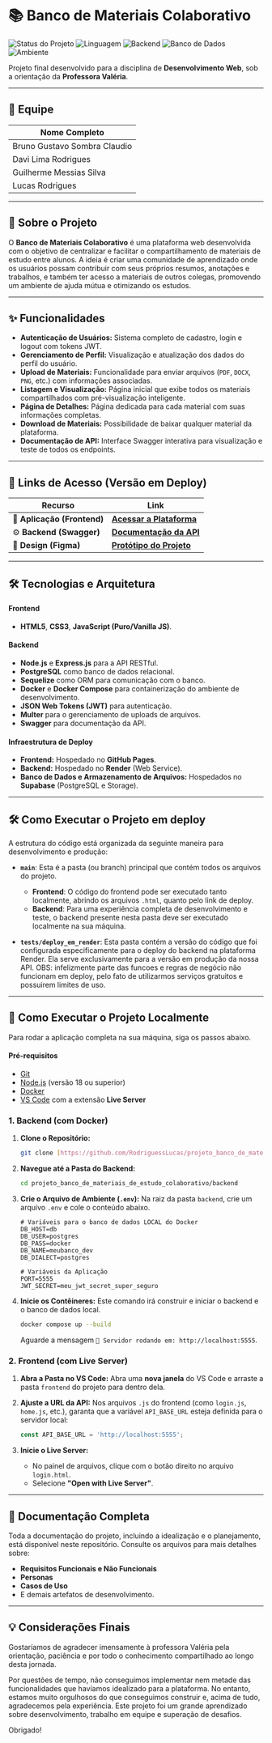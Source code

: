 # 📚 Banco de Materiais Colaborativo

![Status do Projeto](https://img.shields.io/badge/status-concluído-brightgreen)
![Linguagem](https://img.shields.io/badge/linguagem-HTML%2FCSS%2FJS-blue)
![Backend](https://img.shields.io/badge/backend-Node.js-yellowgreen)
![Banco de Dados](https://img.shields.io/badge/banco_de_dados-PostgreSQL-blue)
![Ambiente](https://img.shields.io/badge/ambiente-Docker-blueviolet)

Projeto final desenvolvido para a disciplina de **Desenvolvimento Web**, sob a orientação da **Professora Valéria**.

---

## 👥 Equipe

| Nome Completo             |
| ------------------------- |
| Bruno Gustavo Sombra Claudio |
| Davi Lima Rodrigues       |
| Guilherme Messias Silva   |
| Lucas Rodrigues           |

---

## 🎯 Sobre o Projeto

O **Banco de Materiais Colaborativo** é uma plataforma web desenvolvida com o objetivo de centralizar e facilitar o compartilhamento de materiais de estudo entre alunos. A ideia é criar uma comunidade de aprendizado onde os usuários possam contribuir com seus próprios resumos, anotações e trabalhos, e também ter acesso a materiais de outros colegas, promovendo um ambiente de ajuda mútua e otimizando os estudos.

---

## ✨ Funcionalidades

* **Autenticação de Usuários:** Sistema completo de cadastro, login e logout com tokens JWT.
* **Gerenciamento de Perfil:** Visualização e atualização dos dados do perfil do usuário.
* **Upload de Materiais:** Funcionalidade para enviar arquivos (`PDF`, `DOCX`, `PNG`, etc.) com informações associadas.
* **Listagem e Visualização:** Página inicial que exibe todos os materiais compartilhados com pré-visualização inteligente.
* **Página de Detalhes:** Página dedicada para cada material com suas informações completas.
* **Download de Materiais:** Possibilidade de baixar qualquer material da plataforma.
* **Documentação de API:** Interface Swagger interativa para visualização e teste de todos os endpoints.

---

## 🔗 Links de Acesso (Versão em Deploy)

| Recurso               | Link                                                                                                                     |
| --------------------- | ------------------------------------------------------------------------------------------------------------------------ |
| 🚀 **Aplicação (Frontend)** | [**Acessar a Plataforma**](https://rodriguesslucas.github.io/projeto_banco_de_materiais_de_estudo_colaborativo/login.html) |
| ⚙️ **Backend (Swagger)** | [**Documentação da API**](https://projeto-banco-de-materiais-de-estudo.onrender.com/api-docs/)                            |
| 🎨 **Design (Figma)** | [**Protótipo do Projeto**](https://www.figma.com/design/T74FQbQJg5Ip4d1ndM1Lnr/Untitled?node-id=0-1&p=f&t=XQ5UhR5FS8GV0kjV-0) |

---

## 🛠️ Tecnologias e Arquitetura

#### **Frontend**
* **HTML5**, **CSS3**, **JavaScript (Puro/Vanilla JS)**.

#### **Backend**
* **Node.js** e **Express.js** para a API RESTful.
* **PostgreSQL** como banco de dados relacional.
* **Sequelize** como ORM para comunicação com o banco.
* **Docker** e **Docker Compose** para containerização do ambiente de desenvolvimento.
* **JSON Web Tokens (JWT)** para autenticação.
* **Multer** para o gerenciamento de uploads de arquivos.
* **Swagger** para documentação da API.

#### **Infraestrutura de Deploy**
* **Frontend:** Hospedado no **GitHub Pages**.
* **Backend:** Hospedado no **Render** (Web Service).
* **Banco de Dados e Armazenamento de Arquivos:** Hospedados no **Supabase** (PostgreSQL e Storage).

---

## 🛠️ Como Executar o Projeto em deploy

A estrutura do código está organizada da seguinte maneira para desenvolvimento e produção:

* **`main`**: Esta é a pasta (ou branch) principal que contém todos os arquivos do projeto.
    * **Frontend**: O código do frontend pode ser executado tanto localmente, abrindo os arquivos `.html`, quanto pelo link de deploy.
    * **Backend**: Para uma experiência completa de desenvolvimento e teste, o backend presente nesta pasta deve ser executado localmente na sua máquina.

* **`tests/deploy_em_render`**: Esta pasta contém a versão do código que foi configurada especificamente para o deploy do backend na plataforma Render. Ela serve exclusivamente para a versão em produção da nossa API.
   OBS: infelizmente parte das funcoes e regras de negócio não funcionam em deploy, pelo fato de utilizarmos serviços gratuitos e possuirem limites de uso.
---

## 🚀 Como Executar o Projeto Localmente

Para rodar a aplicação completa na sua máquina, siga os passos abaixo.

#### **Pré-requisitos**
* [Git](https://git-scm.com/)
* [Node.js](https://nodejs.org/en) (versão 18 ou superior)
* [Docker](https://www.docker.com/products/docker-desktop/)
* [VS Code](https://code.visualstudio.com/) com a extensão **Live Server**

### **1. Backend (com Docker)**

1.  **Clone o Repositório:**
    ```bash
    git clone [https://github.com/RodriguessLucas/projeto_banco_de_materiais_de_estudo_colaborativo.git](https://github.com/RodriguessLucas/projeto_banco_de_materiais_de_estudo_colaborativo.git)
    ```

2.  **Navegue até a Pasta do Backend:**
    ```bash
    cd projeto_banco_de_materiais_de_estudo_colaborativo/backend
    ```

3.  **Crie o Arquivo de Ambiente (`.env`):**
    Na raiz da pasta `backend`, crie um arquivo `.env` e cole o conteúdo abaixo.
    ```env
    # Variáveis para o banco de dados LOCAL do Docker
    DB_HOST=db
    DB_USER=postgres
    DB_PASS=docker
    DB_NAME=meubanco_dev
    DB_DIALECT=postgres

    # Variáveis da Aplicação
    PORT=5555
    JWT_SECRET=meu_jwt_secret_super_seguro
    ```

4.  **Inicie os Contêineres:**
    Este comando irá construir e iniciar o backend e o banco de dados local.
    ```bash
    docker compose up --build
    ```
    Aguarde a mensagem `🚀 Servidor rodando em: http://localhost:5555`.

### **2. Frontend (com Live Server)**

1.  **Abra a Pasta no VS Code:**
    Abra uma **nova janela** do VS Code e arraste a pasta `frontend` do projeto para dentro dela.

2.  **Ajuste a URL da API:**
    Nos arquivos `.js` do frontend (como `login.js`, `home.js`, etc.), garanta que a variável `API_BASE_URL` esteja definida para o servidor local:
    ```javascript
    const API_BASE_URL = 'http://localhost:5555';
    ```

3.  **Inicie o Live Server:**
    * No painel de arquivos, clique com o botão direito no arquivo `login.html`.
    * Selecione **"Open with Live Server"**.

---

## 📄 Documentação Completa

Toda a documentação do projeto, incluindo a idealização e o planejamento, está disponível neste repositório. Consulte os arquivos para mais detalhes sobre:

* **Requisitos Funcionais e Não Funcionais**
* **Personas**
* **Casos de Uso**
* E demais artefatos de desenvolvimento.

---

## 💡 Considerações Finais

Gostaríamos de agradecer imensamente à professora Valéria pela orientação, paciência e por todo o conhecimento compartilhado ao longo desta jornada.

Por questões de tempo, não conseguimos implementar nem metade das funcionalidades que havíamos idealizado para a plataforma. No entanto, estamos muito orgulhosos do que conseguimos construir e, acima de tudo, agradecemos pela experiência. Este projeto foi um grande aprendizado sobre desenvolvimento, trabalho em equipe e superação de desafios.

Obrigado!
